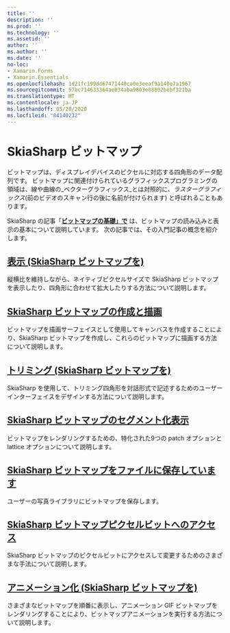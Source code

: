 ```yaml
---
title: ''
description: ''
ms.prod: ''
ms.technology: ''
ms.assetid: ''
author: ''
ms.author: ''
ms.date: ''
no-loc:
- Xamarin.Forms
- Xamarin.Essentials
ms.openlocfilehash: 1d21fc199dd67471440ca0e3eeaf9a140e7a1967
ms.sourcegitcommit: 57bc714633364aeb34aba9803e88802bebf321ba
ms.translationtype: MT
ms.contentlocale: ja-JP
ms.lasthandoff: 05/28/2020
ms.locfileid: "84140232"
---
```

# <a name="skiasharp-bitmaps"></a>SkiaSharp ビットマップ

ビットマップは、ディスプレイデバイスのピクセルに対応する四角形のデータ配列です。 ビットマップに関連付けられているグラフィックスプログラミングの領域は、線や曲線の_ベクターグラフィックス_とは対照的に、_ラスターグラフィックス_(前のビデオのスキャン行の後に名前が付けられます) と呼ばれることもあります。 

SkiaSharp の記事「**[ビットマップの基礎」で](../basics/bitmaps.md)** は、ビットマップの読み込みと表示の基本について説明しています。 次の記事では、その入門記事の概念を紹介します。

## <a name="displaying-skiasharp-bitmaps"></a>[表示 (SkiaSharp ビットマップを)](displaying.md)

縦横比を維持しながら、ネイティブピクセルサイズで SkiaSharp ビットマップを表示したり、四角形に合わせて拡大したりする方法について説明します。

## <a name="creating-and-drawing-on-skiasharp-bitmaps"></a>[SkiaSharp ビットマップの作成と描画](drawing.md)

ビットマップを描画サーフェイスとして使用してキャンバスを作成することにより、SkiaSharp ビットマップを作成し、これらのビットマップに描画する方法について説明します。

## <a name="cropping-skiasharp-bitmaps"></a>[トリミング (SkiaSharp ビットマップを)](cropping.md)

SkiaSharp を使用して、トリミング四角形を対話形式で記述するためのユーザーインターフェイスをデザインする方法について説明します。

## <a name="segmented-display-of-skiasharp-bitmaps"></a>[SkiaSharp ビットマップのセグメント化表示](segmented.md)

ビットマップをレンダリングするための、特化された9つの patch オプションと lattice オプションについて説明します。

## <a name="saving-skiasharp-bitmaps-to-files"></a>[SkiaSharp ビットマップをファイルに保存しています](saving.md)

ユーザーの写真ライブラリにビットマップを保存します。

## <a name="accessing-skiasharp-bitmap-pixel-bits"></a>[SkiaSharp ビットマップピクセルビットへのアクセス](pixel-bits.md)

SkiaSharp ビットマップのピクセルビットにアクセスして変更するためのさまざまな手法について説明します。

## <a name="animating-skiasharp-bitmaps"></a>[アニメーション化 (SkiaSharp ビットマップを)](animating.md)

さまざまなビットマップを順番に表示し、アニメーション GIF ビットマップをレンダリングすることにより、ビットマップアニメーションを実行する方法について説明します。
